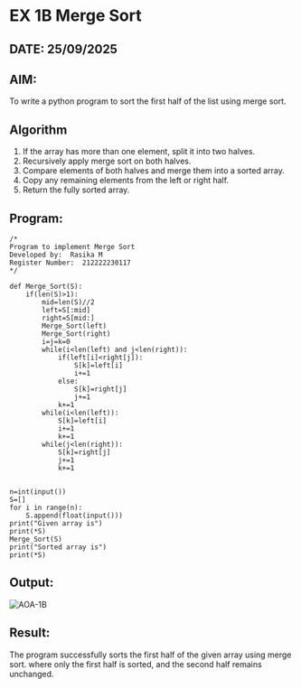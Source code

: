 # EX 1B Merge Sort
## DATE: 25/09/2025
## AIM:
To write a python program to sort the first half of the list using merge sort.

## Algorithm
1. If the array has more than one element, split it into two halves.
2. Recursively apply merge sort on both halves.
3. Compare elements of both halves and merge them into a sorted array.
4. Copy any remaining elements from the left or right half.
5. Return the fully sorted array.  

## Program:
```
/*
Program to implement Merge Sort
Developed by:  Rasika M
Register Number:  212222230117
*/
```

```
def Merge_Sort(S):
    if(len(S)>1):
        mid=len(S)//2
        left=S[:mid]
        right=S[mid:]
        Merge_Sort(left)
        Merge_Sort(right)
        i=j=k=0
        while(i<len(left) and j<len(right)):
            if(left[i]<right[j]):
                S[k]=left[i]
                i+=1
            else:
                S[k]=right[j]
                j+=1
            k+=1
        while(i<len(left)):
            S[k]=left[i]
            i+=1
            k+=1
        while(j<len(right)):
            S[k]=right[j]
            j+=1
            k+=1
    
    
n=int(input())
S=[]
for i in range(n):
    S.append(float(input()))
print("Given array is")
print(*S)
Merge_Sort(S) 
print("Sorted array is")
print(*S)
```

## Output:

![AOA-1B](https://github.com/user-attachments/assets/deb2e14a-2d85-4d88-9fdf-83a6c72ad900)


## Result:
The program successfully sorts the first half of the given array using merge sort. where only the first half is sorted, and the second half remains unchanged.
